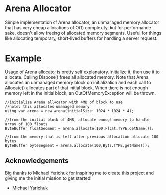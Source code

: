 # Arena Allocator
Simple implementation of Arena allocator, an unmanaged memory allocator that has very cheap allocations of O(1) complexity, but for performance sake, doesn't allow freeing of allocated memory segments. Useful for things like allocating temporary, short-lived buffers for handling a server request.

# Example
Usage of Arena allocator is pretty self explanatory. Initialize it, then use it to allocate. Calling Dispose() frees all allocated memory.
Note that Arena allocates an unmanaged memory block on initialization and each call to Allocate<T>() allocates part of that initial block. When there is not enough memory left in the initial block, an OutOfMemoryException will be thrown.

```
//initialize Arena allocator with 4MB of block to use
//note: this allocates umanaged memory
using var arena = new Arena(initialSize: 1024 * 1024 * 4);

//from the initial block of 4MB, allocate enough memory to handle array of 100 floats
ByteBuffer floatSegment = arena.allocate(100,Float.TYPE.getName());

//from the memory that is left after previous allocation allocate 100 bytes
ByteBuffer byteSegment = arena.allocate(100,Byte.TYPE.getName());
```

## Acknowledgements

Big thanks to Michael Yarichuk for inspiring me to create this project and giving me the initial mission to get started!
- [Michael Yarichuk](https://github.com/myarichuk)
